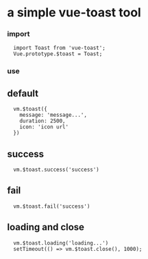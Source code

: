 # a simple vue-toast tool

### import

```
  import Toast from 'vue-toast';
  Vue.prototype.$toast = Toast;
```

### use

## default
```
  vm.$toast({
    message: 'message...',
    duration: 2500,
    icon: 'icon url' 
  })
```

## success
```
  vm.$toast.success('success')
```

## fail
```
  vm.$toast.fail('success')
```

## loading and close
```
  vm.$toast.loading('loading...')
  setTimeout(() => vm.$toast.close(), 1000);
```
